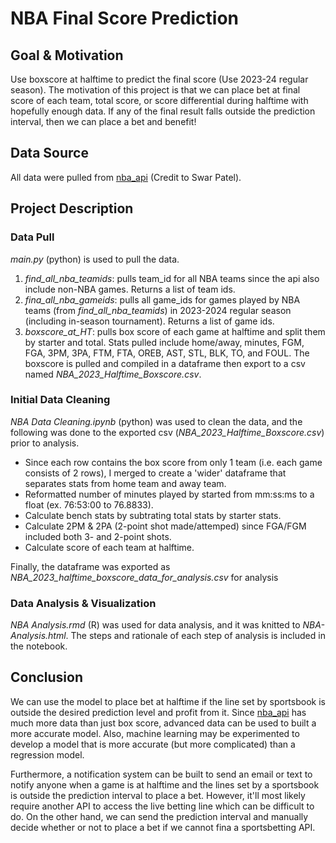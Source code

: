 # NBA Final Score Prediction
## Goal & Motivation
 Use boxscore at halftime to predict the final score (Use 2023-24 regular season). The motivation of this project is that we can place bet at final score of each team, total score, or score differential during halftime with hopefully enough data. If any of the final result falls outside the prediction interval, then we can place a bet and benefit!
## Data Source
All data were pulled from [nba_api](https://github.com/swar/nba_api) (Credit to Swar Patel).
## Project Description
### Data Pull
*main.py* (python) is used to pull the data. 
1. *find_all_nba_teamids*: pulls team_id for all NBA teams since the api also include non-NBA games. Returns a list of team ids.
2. *fina_all_nba_gameids*: pulls all game_ids for games played by NBA teams (from *find_all_nba_teamids*) in 2023-2024 regular season (including in-season tournament). Returns a list of game ids.
3. *boxscore_at_HT*: pulls box score of each game at halftime and split them by starter and total. Stats pulled include home/away, minutes, FGM, FGA, 3PM, 3PA, FTM, FTA, OREB, AST, STL, BLK, TO, and FOUL. The boxscore is pulled and compiled in a dataframe then export to a csv named *NBA_2023_Halftime_Boxscore.csv*.
### Initial Data Cleaning
*NBA Data Cleaning.ipynb* (python) was used to clean the data, and the following was done to the exported csv (*NBA_2023_Halftime_Boxscore.csv*) prior to analysis. 
- Since each row contains the box score from only 1 team (i.e. each game consists of 2 rows), I merged to create a 'wider' dataframe that separates stats from home team and away team.
- Reformatted number of minutes played by started from mm:ss:ms to a float (ex. 76:53:00 to 76.8833).
- Calculate bench stats by subtrating total stats by starter stats.
- Calculate 2PM & 2PA (2-point shot made/attemped) since FGA/FGM included both 3- and 2-point shots. 
- Calculate score of each team at halftime.
  
Finally, the dataframe was exported as *NBA_2023_halftime_boxscore_data_for_analysis.csv* for analysis
### Data Analysis & Visualization
*NBA Analysis.rmd* (R) was used for data analysis, and it was knitted to *NBA-Analysis.html*. The steps and rationale of each step of analysis is included in the notebook. 

## Conclusion
We can use the model to place bet at halftime if the line set by sportsbook is outside the desired prediction level and profit from it. Since [nba_api](https://github.com/swar/nba_api) has much more data than just box score, advanced data can be used to built a more accurate model. Also, machine learning may be experimented to develop a model that is more accurate (but more complicated) than a regression model. 

Furthermore, a notification system can be built to send an email or text to notify anyone when a game is at halftime and the lines set by a sportsbook is outside the prediction interval to place a bet. However, it'll most likely require another API to access the live betting line which can be difficult to do. On the other hand, we can send the prediction interval and manually decide whether or not to place a bet if we cannot fina a sportsbetting API. 
